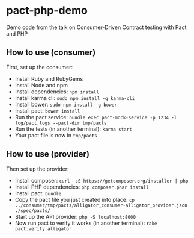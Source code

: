 # pact-php-demo
Demo code from the talk on Consumer-Driven Contract testing with Pact and PHP

## How to use (consumer)
First, set up the consumer:
* Install Ruby and RubyGems
* Install Node and npm
* Install dependencies: `npm install`
* Install karma cli: `sudo npm install -g karma-cli`
* Install bower: `sudo npm install -g bower`
* Install pact: `bower install`
* Run the pact service: `bundle exec pact-mock-service -p 1234 -l log/pact.logs --pact-dir tmp/pacts`
* Run the tests (in another terminal): `karma start`
* Your pact file is now in `tmp/pacts`

## How to use (provider)
Then set up the provider:
* Install composer: `curl -sS https://getcomposer.org/installer | php`
* Install PHP dependencies: `php composer.phar install`
* Install pact: `bundle`
* Copy the pact file you just created into place: `cp ../consumer/tmp/pacts/alligator_consumer-alligator_provider.json ./spec/pacts/`
* Start up the API provider: `php -S localhost:8000`
* Now run pact to verify it works (in another terminal): `rake pact:verify:alligator`
